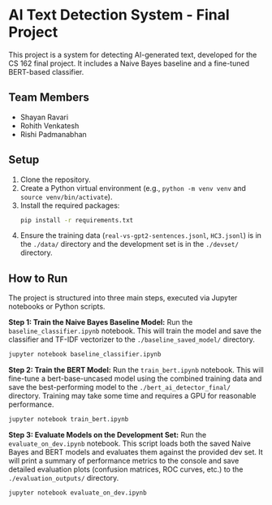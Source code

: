 # AI Text Detection System - Final Project

This project is a system for detecting AI-generated text, developed for the CS 162 final project. It includes a Naive Bayes baseline and a fine-tuned BERT-based classifier.

## Team Members
- Shayan Ravari
- Rohith Venkatesh
- Rishi Padmanabhan

## Setup

1.  Clone the repository.
2.  Create a Python virtual environment (e.g., `python -m venv venv` and `source venv/bin/activate`).
3.  Install the required packages:
    ```bash
    pip install -r requirements.txt
    ```
4.  Ensure the training data (`real-vs-gpt2-sentences.jsonl`, `HC3.jsonl`) is in the `./data/` directory and the development set is in the `./devset/` directory.

## How to Run

The project is structured into three main steps, executed via Jupyter notebooks or Python scripts.

**Step 1: Train the Naive Bayes Baseline Model:** 
Run the `baseline_classifier.ipynb` notebook. This will train the model and save the classifier and TF-IDF vectorizer to the `./baseline_saved_model/` directory.
```bash
jupyter notebook baseline_classifier.ipynb
```

**Step 2: Train the BERT Model:**
Run the `train_bert.ipynb` notebook. This will fine-tune a bert-base-uncased model using the combined training data and save the best-performing model to the `./bert_ai_detector_final/` directory. Training may take some time and requires a GPU for reasonable performance.
```bash
jupyter notebook train_bert.ipynb
```

**Step 3: Evaluate Models on the Development Set:**
Run the `evaluate_on_dev.ipynb` notebook. This script loads both the saved Naive Bayes and BERT models and evaluates them against the provided dev set. It will print a summary of performance metrics to the console and save detailed evaluation plots (confusion matrices, ROC curves, etc.) to the `./evaluation_outputs/` directory.
```bash
jupyter notebook evaluate_on_dev.ipynb
```
